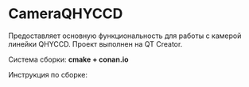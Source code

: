 # CameraQHYCCD

Предоставляет основную функциональность для работы с камерой линейки QHYCCD. 
Проект выполнен на QT Creator.

Система сборки: **cmake + conan.io**

Инструкция по сборке:
